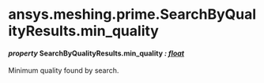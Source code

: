 # ansys.meshing.prime.SearchByQualityResults.min_quality

<a id="ansys.meshing.prime.SearchByQualityResults.min_quality"></a>

#### *property* SearchByQualityResults.min_quality *: [float](https://docs.python.org/3.11/library/functions.html#float)*

Minimum quality found by search.

<!-- !! processed by numpydoc !! -->
